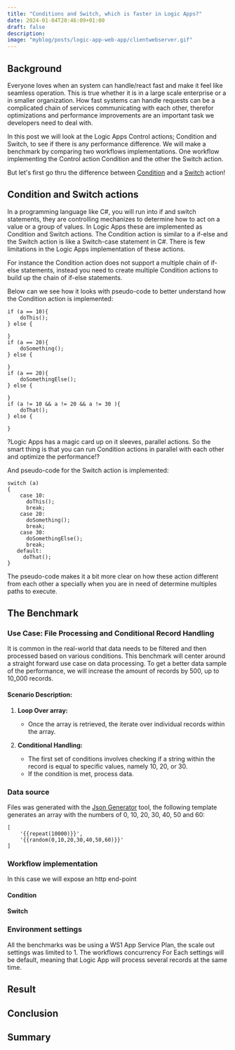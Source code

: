 ```yaml
---
title: "Conditions and Switch, which is faster in Logic Apps?" 
date: 2024-01-04T20:46:09+01:00
draft: false
description: 
image: "myblog/posts/logic-app-web-app/clientwebserver.gif"
---
```


## Background   
Everyone loves when an system can handle/react fast and make it feel like seamless operation. This is true whether it is in a large scale enterprise or a in smaller organization. How fast systems can handle requests can be a complicated chain of services communicating with each other, therefor optimizations and performance improvements are an important task we developers need to deal with.

In this post we will look at the Logic Apps Control actions; Condition and Switch, to see if there is any performance difference. We will make a benchmark by comparing two workflows implementations. One workflow implementing the Control action Condition and the other the Switch action.

But let's first go thru the difference between <a href="https://learn.microsoft.com/en-us/azure/logic-apps/logic-apps-control-flow-conditional-statement?tabs=consumption" target="_blank" rel="noopener noreferrer">Condition</a> and a <a href="https://learn.microsoft.com/en-us/azure/logic-apps/logic-apps-control-flow-switch-statement"  target="_blank" rel="noopener noreferrer">Switch</a> action!

## Condition and Switch actions
In a programming language like C#, you will run into if and switch statements, they are controlling mechanizes to determine how to act on a value or a group of values. In Logic Apps these are implemented as Condition and Switch actions. The Condition action is similar to a if-else and the Switch action is like a Switch-case statement in C#. There is few limitations in the Logic Apps implementation of these actions.

For instance the Condition action does not support a multiple chain of if-else statements, instead you need to create multiple Condition actions to build up the chain of if-else statements.

Below can we see how it looks with pseudo-code to better understand how the Condition action is implemented:

```
if (a == 10){
    doThis();
} else {

}
if (a == 20){
    doSomething();
} else {

}
if (a == 20){
    doSomethingElse();
} else {

}
if (a != 10 && a != 20 && a != 30 ){
    doThat();
} else {

}
``` 
?Logic Apps has a magic card up on it sleeves, parallel actions. So the smart thing is that you can run Condition actions in parallel with each other and optimize the performance!?

And pseudo-code for the Switch action is implemented:

```
switch (a)
{
    case 10:
      doThis();
      break;
    case 20:
      doSomething();
      break;
    case 30:
      doSomethingElse();
      break;
   default:
     doThat();
}
```

The pseudo-code makes it a bit more clear on how these action different from each other a specially when you are in need of determine multiples paths to execute.

## The Benchmark
### Use Case: File Processing and Conditional Record Handling

It is common in the real-world that data needs to be filtered and then processed based on various conditions. This benchmark will center around a straight forward use case on data processing. To get a better data sample of the performance, we will increase the amount of records by 500, up to 10_000 records. 

#### Scenario Description:
1. **Loop Over array:**

   - Once the array is retrieved, the iterate over individual records within the array.

2. **Conditional Handling:**
   - The first set of conditions involves checking if a string within the record is equal to specific values, namely 10, 20, or 30.
   - If the condition is met, process data.

### Data source
Files was generated with the <a href="https://json-generator.com/" target="_blank" rel="noopener noreferrer">Json Generator</a> tool, the following template generates an array with the numbers of 0, 10, 20, 30, 40, 50 and 60:
```
[
    '{{repeat(10000)}}',
    '{{random(0,10,20,30,40,50,60)}}'
]
```

### Workflow implementation
In this case we will expose an http end-point 
#### Condition 
#### Switch

### Environment settings
All the benchmarks was be using a WS1 App Service Plan, the scale out settings was limited to 1. 
The workflows concurrency For Each settings will be default, meaning that Logic App will process several records at the same time. 

## Result

## Conclusion

## Summary
